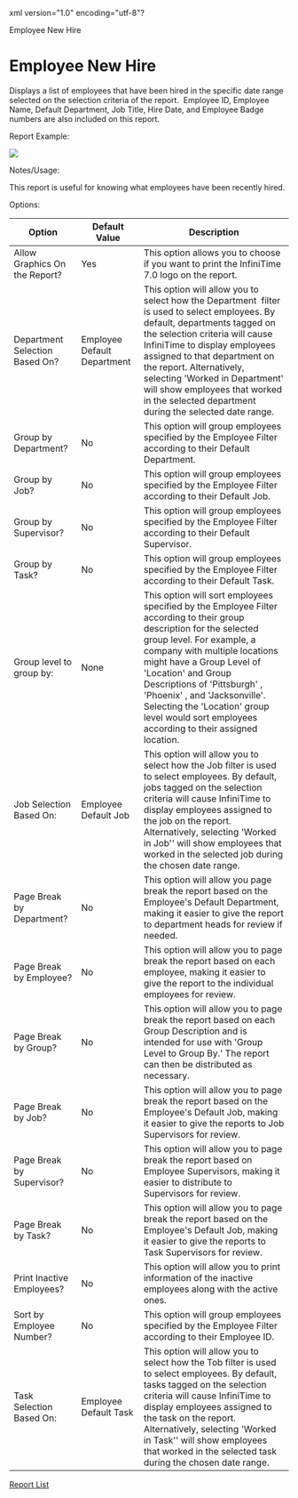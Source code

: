 xml version="1.0" encoding="utf-8"?





Employee New Hire




# Employee New Hire

Displays a list of employees that have been hired in the specific date range selected on the selection criteria of the report.  Employee ID, Employee Name, Default Department, Job Title, Hire Date, and Employee Badge numbers are also included on this report.

Report Example:

![](/img/Employee_New_Hire.gif)

Notes/Usage:

This report is useful for knowing what employees have been recently hired.

Options:

 | Option | Default Value | Description | 
| --- | --- | --- |
 | Allow Graphics On the Report? | Yes | This option allows you to choose if you want to print the InfiniTime 7.0 logo on the report. | 
 | Department Selection Based On? | Employee Default Department | This option will allow you to select how the Department  filter is used to select employees. By default, departments tagged on the selection criteria will cause InfiniTime to display employees assigned to that department on the report. Alternatively, selecting 'Worked in Department' will show employees that worked in the selected department during the selected date range. | 
 | Group by Department? | No | This option will group employees specified by the Employee Filter according to their Default Department. | 
 | Group by Job? | No | This option will group employees specified by the Employee Filter according to their Default Job. | 
 | Group by Supervisor? | No | This option will group employees specified by the Employee Filter according to their Default Supervisor. | 
 | Group by Task? | No | This option will group employees specified by the Employee Filter according to their Default Task. | 
 | Group level to group by: | None | This option will sort employees specified by the Employee Filter according to their group description for the selected group level. For example, a company with multiple locations might have a Group Level of 'Location' and Group Descriptions of 'Pittsburgh' , 'Phoenix' , and 'Jacksonville'. Selecting the 'Location' group level would sort employees according to their assigned location. | 
 | Job Selection Based On: | Employee Default Job | This option will allow you to select how the Job filter is used to select employees. By default, jobs tagged on the selection criteria will cause InfiniTime to display employees assigned to the job on the report. Alternatively, selecting 'Worked in Job'' will show employees that worked in the selected job during the chosen date range. | 
 | Page Break by Department? | No | This option will allow you page break the report based on the Employee's Default Department, making it easier to give the report to department heads for review if needed. | 
 | Page Break by Employee? | No | This option will allow you to page break the report based on each employee, making it easier to give the report to the individual employees for review. | 
 | Page Break by Group? | No | This option will allow you to page break the report based on each Group Description and is intended for use with 'Group Level to Group By.' The report can then be distributed as necessary. | 
 | Page Break by Job? | No | This option will allow you to page break the report based on the Employee's Default Job, making it easier to give the reports to Job Supervisors for review. | 
 | Page Break by Supervisor? | No | This option will allow you to page break the report based on Employee Supervisors, making it easier to distribute to Supervisors for review. | 
 | Page Break by Task? | No | This option will allow you to page break the report based on the Employee's Default Job, making it easier to give the reports to Task Supervisors for review. | 
 | Print Inactive Employees? | No | This option will allow you to print information of the inactive employees along with the active ones. | 
 | Sort by Employee Number? | No | This option will group employees specified by the Employee Filter according to their Employee ID. | 
 | Task Selection Based On: | Employee Default Task | This option will allow you to select how the Tob filter is used to select employees. By default, tasks tagged on the selection criteria will cause InfiniTime to display employees assigned to the task on the report. Alternatively, selecting 'Worked in Task'' will show employees that worked in the selected task during the chosen date range. | 

[Report List](../Report_List.md)